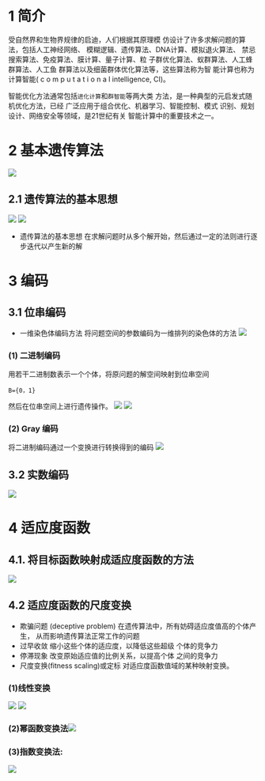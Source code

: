 # 1 简介
受自然界和生物界规律的启迪，人们根据其原理模 仿设计了许多求解问题的算法，包括人工神经网络、 模糊逻辑、遗传算法、DNA计算、模拟退火算法、 禁忌搜索算法、免疫算法、膜计算、量子计算、粒 子群优化算法、蚁群算法、人工蜂群算法、人工鱼 群算法以及细菌群体优化算法等，这些算法称为智 能计算也称为计算智能( c o m p u t a t i o n a l intelligence, CI)。

智能优化方法通常包括`进化计算`和`群智能`等两大类 方法，是一种典型的元启发式随机优化方法，已经 广泛应用于组合优化、机器学习、智能控制、模式 识别、规划设计、网络安全等领域，是21世纪有关 智能计算中的重要技术之一。
# 2 基本遗传算法
![](https://upload-images.jianshu.io/upload_images/4685968-e069965644ad27b1.png?imageMogr2/auto-orient/strip%7CimageView2/2/w/1240)
## 2.1 遗传算法的基本思想
![](https://upload-images.jianshu.io/upload_images/4685968-747ac2595b77a6ee.png?imageMogr2/auto-orient/strip%7CimageView2/2/w/1240)
![](https://upload-images.jianshu.io/upload_images/4685968-defa2b2d781f5e73.png?imageMogr2/auto-orient/strip%7CimageView2/2/w/1240)
- 遗传算法的基本思想
在求解问题时从多个解开始，然后通过一定的法则进行逐步迭代以产生新的解
# 3 编码
## 3.1 位串编码
-  一维染色体编码方法
将问题空间的参数编码为一维排列的染色体的方法
![](https://upload-images.jianshu.io/upload_images/4685968-884b9197df8900d7.png?imageMogr2/auto-orient/strip%7CimageView2/2/w/1240)
### (1) 二进制编码
用若干二进制数表示一个个体，将原问题的解空间映射到位串空间 
```
B={0，1}
```
然后在位串空间上进行遗传操作。
![](https://upload-images.jianshu.io/upload_images/4685968-26c81bfb1c95c930.png?imageMogr2/auto-orient/strip%7CimageView2/2/w/1240)
![](https://upload-images.jianshu.io/upload_images/4685968-718e953d4050ff7a.png?imageMogr2/auto-orient/strip%7CimageView2/2/w/1240)
### (2) Gray 编码
将二进制编码通过一个变换进行转换得到的编码
![](https://upload-images.jianshu.io/upload_images/4685968-43e527bde590d4e5.png?imageMogr2/auto-orient/strip%7CimageView2/2/w/1240)
## 3.2  实数编码
![](https://upload-images.jianshu.io/upload_images/4685968-1938c6d5a927e214.png?imageMogr2/auto-orient/strip%7CimageView2/2/w/1240)
# 4 适应度函数
## 4.1. 将目标函数映射成适应度函数的方法
![](https://upload-images.jianshu.io/upload_images/4685968-e3d1c36354a19b27.png?imageMogr2/auto-orient/strip%7CimageView2/2/w/1240)
## 4.2 适应度函数的尺度变换
- 欺骗问题 (deceptive problem)
在遗传算法中，所有妨碍适应度值高的个体产生， 从而影响遗传算法正常工作的问题
- 过早收敛
缩小这些个体的适应度，以降低这些超级 个体的竞争力
- 停滞现象
改变原始适应值的比例关系，以提高个体 之间的竞争力
- 尺度变换(fitness scaling)或定标
对适应度函数值域的某种映射变换。
### (1)线性变换
![](https://upload-images.jianshu.io/upload_images/4685968-d0ea3def3e1a114a.png?imageMogr2/auto-orient/strip%7CimageView2/2/w/1240)
![](https://upload-images.jianshu.io/upload_images/4685968-e49dd90497fd0b4f.png?imageMogr2/auto-orient/strip%7CimageView2/2/w/1240)
### (2)幂函数变换法![](https://upload-images.jianshu.io/upload_images/4685968-6a10bc55fe9363a2.png?imageMogr2/auto-orient/strip%7CimageView2/2/w/1240)
### (3)指数变换法:
![](https://upload-images.jianshu.io/upload_images/4685968-aee2d3cb7986b175.png?imageMogr2/auto-orient/strip%7CimageView2/2/w/1240)
